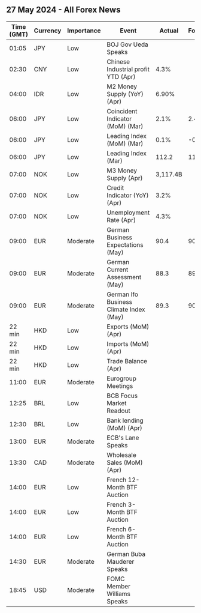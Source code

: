 ## 27 May 2024 - All Forex News

| Time (GMT) | Currency | Importance | Event | Actual | Forecast | Previous |
|------|----------|------------|-------|--------|----------|----------|
| 01:05 | JPY | Low | BOJ Gov Ueda Speaks |  |  |  |
| 02:30 | CNY | Low | Chinese Industrial profit YTD (Apr) | 4.3% |  | 4.3% |
| 04:00 | IDR | Low | M2 Money Supply (YoY) (Apr) | 6.90% |  | 7.20% |
| 06:00 | JPY | Low | Coincident Indicator (MoM) (Mar) | 2.1% | 2.4% | -0.7% |
| 06:00 | JPY | Low | Leading Index (MoM) (Mar) | 0.1% | -0.7% | 2.3% |
| 06:00 | JPY | Low | Leading Index (Mar) | 112.2 | 111.4 | 111.8 |
| 07:00 | NOK | Low | M3 Money Supply (Apr) | 3,117.4B |  | 3,125.8B |
| 07:00 | NOK | Low | Credit Indicator (YoY) (Apr) | 3.2% |  | 3.5% |
| 07:00 | NOK | Low | Unemployment Rate (Apr) | 4.3% |  | 4.0% |
| 09:00 | EUR | Moderate | German Business Expectations (May) | 90.4 | 90.5 | 89.7 |
| 09:00 | EUR | Moderate | German Current Assessment (May) | 88.3 | 89.9 | 88.9 |
| 09:00 | EUR | Moderate | German Ifo Business Climate Index (May) | 89.3 | 90.4 | 89.3 |
| 22 min | HKD | Low | Exports (MoM) (Apr) |  |  | 4.7% |
| 22 min | HKD | Low | Imports (MoM) (Apr) |  |  | 5.3% |
| 22 min | HKD | Low | Trade Balance (Apr) |  |  | -45.0B |
| 11:00 | EUR | Moderate | Eurogroup Meetings |  |  |  |
| 12:25 | BRL | Low | BCB Focus Market Readout |  |  |  |
| 12:30 | BRL | Low | Bank lending (MoM) (Apr) |  |  | 1.2% |
| 13:00 | EUR | Moderate | ECB's Lane Speaks |  |  |  |
| 13:30 | CAD | Moderate | Wholesale Sales (MoM) (Apr) |  |  | -1.1% |
| 14:00 | EUR | Low | French 12-Month BTF Auction |  |  | 3.467% |
| 14:00 | EUR | Low | French 3-Month BTF Auction |  |  | 3.746% |
| 14:00 | EUR | Low | French 6-Month BTF Auction |  |  | 3.657% |
| 14:30 | EUR | Moderate | German Buba Mauderer Speaks |  |  |  |
| 18:45 | USD | Moderate | FOMC Member Williams Speaks |  |  |  |
